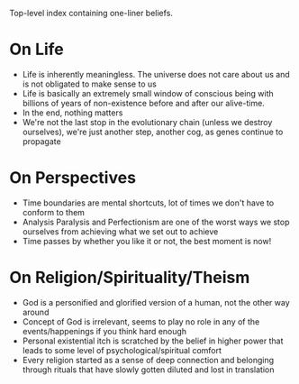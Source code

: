 Top-level index containing one-liner beliefs.


# On Life

-   Life is inherently meaningless. The universe does not care about us and is not obligated to make sense to us
-   Life is basically an extremely small window of conscious <span class="underline">being</span> with billions of years of non-existence before and after our alive-time.
-   In the end, nothing matters
-   We're not the last stop in the evolutionary chain (unless we destroy ourselves), we're just another step, another cog, as genes continue to propagate


# On Perspectives

-   Time boundaries are mental shortcuts, lot of times we don't have to conform to them
-   Analysis Paralysis and Perfectionism are one of the worst ways we stop ourselves from achieving what we set out to achieve
-   Time passes by whether you like it or not, the best moment is now!


# On Religion/Spirituality/Theism

-   God is a personified and glorified version of a human, not the other way around
-   Concept of God is irrelevant, seems to play no role in any of the events/happenings if you think hard enough
-   Personal existential itch is scratched by the belief in higher power that leads to some level of psychological/spiritual comfort
-   Every religion started as a sense of deep connection and belonging through rituals that have slowly gotten diluted and lost in translation